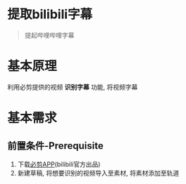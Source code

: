 # 提取bilibili字幕
> 提起哔哩哔哩字幕

# 基本原理
利用必剪提供的视频 **识别字幕** 功能, 将视频字幕

# 基本需求

[//]: # (TODO 后期可将该项目转移至实用小工具等项目中, 暂存该项目于此)

## 前置条件-Prerequisite

1. 下载[必剪APP](https://bcut.bilibili.cn)(bilibili官方出品)
2. 新建草稿, 将想要识别的视频导入至素材, 将素材添加至轨道
